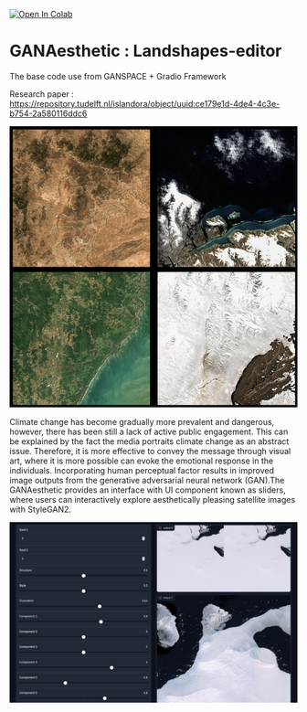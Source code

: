 [![Open In Colab](https://colab.research.google.com/assets/colab-badge.svg)](https://colab.research.google.com/drive/1uVWNwtAIFZhM3HjV89xyXVAUfwjlQwIt?usp=sharing)

# GANAesthetic : Landshapes-editor

The base code use from GANSPACE + Gradio Framework

Research paper : https://repository.tudelft.nl/islandora/object/uuid:ce179e1d-4de4-4c3e-b754-2a580116ddc6

![image info](./images/samples.png)

Climate change has become gradually more prevalent and dangerous, however,
there has been still a lack of active public engagement. This can be explained by the fact the media portraits climate change as an abstract issue.
Therefore, it is more effective to convey the message through visual art, where it is more possible can evoke the emotional response in the individuals.
Incorporating human perceptual factor results in improved image outputs from the generative adversarial neural network (GAN).The GANAesthetic provides an
interface with UI component known as sliders, where users can interactively explore aesthetically pleasing satellite images with StyleGAN2.

![image info](./images/slider_gradio.png)
